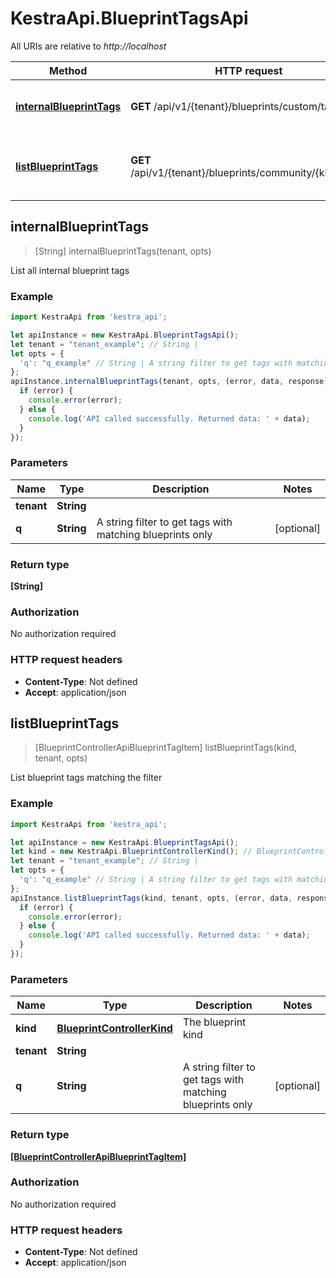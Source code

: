 # KestraApi.BlueprintTagsApi

All URIs are relative to *http://localhost*

Method | HTTP request | Description
------------- | ------------- | -------------
[**internalBlueprintTags**](BlueprintTagsApi.md#internalBlueprintTags) | **GET** /api/v1/{tenant}/blueprints/custom/tags | List all internal blueprint tags
[**listBlueprintTags**](BlueprintTagsApi.md#listBlueprintTags) | **GET** /api/v1/{tenant}/blueprints/community/{kind}/tags | List blueprint tags matching the filter



## internalBlueprintTags

> [String] internalBlueprintTags(tenant, opts)

List all internal blueprint tags

### Example

```javascript
import KestraApi from 'kestra_api';

let apiInstance = new KestraApi.BlueprintTagsApi();
let tenant = "tenant_example"; // String | 
let opts = {
  'q': "q_example" // String | A string filter to get tags with matching blueprints only
};
apiInstance.internalBlueprintTags(tenant, opts, (error, data, response) => {
  if (error) {
    console.error(error);
  } else {
    console.log('API called successfully. Returned data: ' + data);
  }
});
```

### Parameters


Name | Type | Description  | Notes
------------- | ------------- | ------------- | -------------
 **tenant** | **String**|  | 
 **q** | **String**| A string filter to get tags with matching blueprints only | [optional] 

### Return type

**[String]**

### Authorization

No authorization required

### HTTP request headers

- **Content-Type**: Not defined
- **Accept**: application/json


## listBlueprintTags

> [BlueprintControllerApiBlueprintTagItem] listBlueprintTags(kind, tenant, opts)

List blueprint tags matching the filter

### Example

```javascript
import KestraApi from 'kestra_api';

let apiInstance = new KestraApi.BlueprintTagsApi();
let kind = new KestraApi.BlueprintControllerKind(); // BlueprintControllerKind | The blueprint kind
let tenant = "tenant_example"; // String | 
let opts = {
  'q': "q_example" // String | A string filter to get tags with matching blueprints only
};
apiInstance.listBlueprintTags(kind, tenant, opts, (error, data, response) => {
  if (error) {
    console.error(error);
  } else {
    console.log('API called successfully. Returned data: ' + data);
  }
});
```

### Parameters


Name | Type | Description  | Notes
------------- | ------------- | ------------- | -------------
 **kind** | [**BlueprintControllerKind**](.md)| The blueprint kind | 
 **tenant** | **String**|  | 
 **q** | **String**| A string filter to get tags with matching blueprints only | [optional] 

### Return type

[**[BlueprintControllerApiBlueprintTagItem]**](BlueprintControllerApiBlueprintTagItem.md)

### Authorization

No authorization required

### HTTP request headers

- **Content-Type**: Not defined
- **Accept**: application/json


